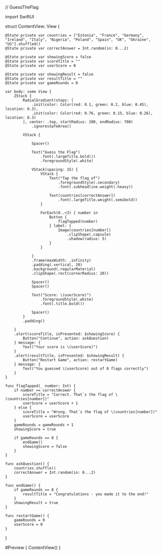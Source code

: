 // GuessTheFlag

import SwiftUI

struct ContentView: View {
    
    @State private var countries = ["Estonia", "France", "Germany", "Ireland", "Italy", "Nigeria", "Poland", "Spain", "UK", "Ukraine", "US"].shuffled()
    @State private var correctAnswer = Int.random(in: 0...2)
    
    @State private var showingScore = false
    @State private var scoreTitle = ""
    @State private var userScore = 0
    
    @State private var showingResult = false
    @State private var resultTitle = ""
    @State private var gameRounds = 0
    
    var body: some View {
        ZStack {
            RadialGradient(stops: [
                .init(color: Color(red: 0.1, green: 0.2, blue: 0.45), location: 0.3),
                .init(color: Color(red: 0.76, green: 0.15, blue: 0.26), location: 0.3)
            ], center: .top, startRadius: 200, endRadius: 700)
                .ignoresSafeArea()
            
            VStack {

                Spacer()
                
                Text("Guess the Flag")
                    .font(.largeTitle.bold())
                    .foregroundStyle(.white)
                
                VStack(spacing: 15) {
                    VStack {
                        Text("Tap the flag of")
                            .foregroundStyle(.secondary)
                            .font(.subheadline.weight(.heavy))
                        
                        Text(countries[correctAnswer])
                            .font(.largeTitle.weight(.semibold))
                    }
                    
                    ForEach(0..<3) { number in
                        Button {
                            flagTapped(number)
                        } label: {
                            Image(countries[number])
                                .clipShape(.capsule)
                                .shadow(radius: 5)
                        }
                    }
                    
                }
                .frame(maxWidth: .infinity)
                .padding(.vertical, 20)
                .background(.regularMaterial)
                .clipShape(.rect(cornerRadius: 20))
                
                Spacer()
                Spacer()
                
                Text("Score: \(userScore)")
                    .foregroundStyle(.white)
                    .font(.title.bold())
                
                Spacer()
            }
            .padding()
            
        }
        .alert(scoreTitle, isPresented: $showingScore) {
            Button("Continue", action: askQuestion)
        } message: {
            Text("Your score is \(userScore)")
        }
        .alert(resultTitle, isPresented: $showingResult) {
            Button("Restart Game", action: restartGame)
        } message: {
            Text("You guessed \(userScore) out of 8 flags correctly")
        }
    }
    
    func flagTapped(_ number: Int) {
        if number == correctAnswer {
            scoreTitle = "Correct. That´s the flag of \(countries[number])"
            userScore = userScore + 1
        } else {
            scoreTitle = "Wrong. That´s the flag of \(countries[number])"
            userScore = userScore
        }
        gameRounds = gameRounds + 1
        showingScore = true
        
        if gameRounds == 8 {
            endGame()
            showingScore = false
        }
    }
    
    func askQuestion() {
        countries.shuffle()
        correctAnswer = Int.random(in: 0...2)
    }
    
    func endGame() {
        if gameRounds == 8 {
            resultTitle = "Congratulations - you made it to the end!"
        }
        showingResult = true
    }
    
    func restartGame() {
        gameRounds = 0
        userScore = 0
    }
    
}

#Preview {
    ContentView()
}
